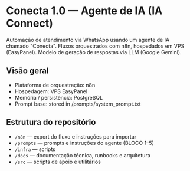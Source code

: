 # Conecta 1.0 — Agente de IA (IA Connect)

Automação de atendimento via WhatsApp usando um agente de IA chamado "Conecta".
Fluxos orquestrados com n8n, hospedados em VPS (EasyPanel). Modelo de geração de respostas via LLM (Google Gemini).

## Visão geral
- Plataforma de orquestração: n8n
- Hospedagem: VPS EasyPanel
- Memória / persistência: PostgreSQL
- Prompt base: stored in /prompts/system_prompt.txt

## Estrutura do repositório
- `/n8n` — export do fluxo e instruções para importar
- `/prompts` — prompts e instruções do agente (BLOCO 1–5)
- `/infra` — scripts 
- `/docs` — documentação técnica, runbooks e arquitetura
- `/src` — scripts de apoio e utilitários


